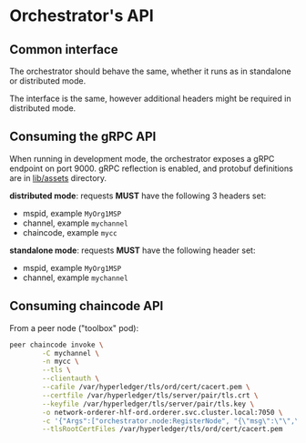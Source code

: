 # Orchestrator's API

## Common interface

The orchestrator should behave the same, whether it runs as in standalone or distributed mode.

The interface is the same, however additional headers might be required in distributed mode.

## Consuming the gRPC API

When running in development mode, the orchestrator exposes a gRPC endpoint on port 9000.
gRPC reflection is enabled, and protobuf definitions are in [lib/assets](../lib/assets) directory.

**distributed mode**: requests **MUST** have the following 3 headers set:

- mspid, example `MyOrg1MSP`
- channel, example `mychannel`
- chaincode, example `mycc`

**standalone mode**: requests **MUST** have the following header set:

- mspid, example `MyOrg1MSP`
- channel, example `mychannel`

## Consuming chaincode API

From a peer node ("toolbox" pod):
```bash
peer chaincode invoke \
        -C mychannel \
        -n mycc \
        --tls \
        --clientauth \
        --cafile /var/hyperledger/tls/ord/cert/cacert.pem \
        --certfile /var/hyperledger/tls/server/pair/tls.crt \
        --keyfile /var/hyperledger/tls/server/pair/tls.key \
        -o network-orderer-hlf-ord.orderer.svc.cluster.local:7050 \
        -c '{"Args":["orchestrator.node:RegisterNode", "{\"msg\":\"\",\"request_id\":\"\"}"]}' \
        --tlsRootCertFiles /var/hyperledger/tls/ord/cert/cacert.pem
```
